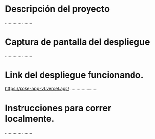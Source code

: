 # Descripción del proyecto

......................

# Captura de pantalla del despliegue

......................

# Link del despliegue funcionando.

https://poke-app-v1.vercel.app/
......................

# Instrucciones para correr localmente.

......................
